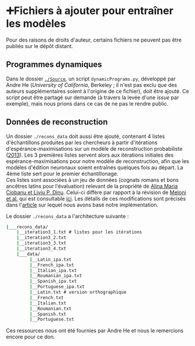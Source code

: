 # ➕Fichiers à ajouter pour entraîner les modèles

Pour des raisons de droits d'auteur, certains fichiers ne peuvent pas être publiés sur le dépôt distant.

## Programmes dynamiques

Dans le dossier [`./Source`](Source/), un script `dynamicPrograms.py`, développé par Andre He (*University of California*, Berkeley ; il n'est pas exclu que des auteurs supplémentaires soient à l'origine de ce fichier), doit être ajouté. Ce script peut être partagé sur demande (à travers la levée d'une *issue* par exemple), mais nous prions dans ce cas de ne pas le rendre public.

## Données de reconstruction

Un dossier `./recons_data` doit aussi être ajouté, contenant 4 listes d'échantillons produites par les chercheurs à partir d'itérations d'espérance-maximisations sur un modèle de reconstruction probabiliste ([2013](https://aclanthology.org/N09-1008/)). Les 3 premières listes servent alors aux itérations initiales des espérance-maximisations pour notre modèle de reconstruction, afin que les modèles d'édition neuronaux soient entraînés quelques fois au départ. La 4ème liste sert pour le premier échantillonage.\
Ces listes sont associées à un jeu de données (cognats romans et bons ancêtres latins pour l'évaluation) relevant de la propriété de [Alina Maria Ciobanu et Liviu P. Dinu](http://www.lrec-conf.org/proceedings/lrec2014/pdf/175_Paper.pdf). Celui-ci diffère par rapport à la révision de [Meloni et al.](https://aclanthology.org/2021.naacl-main.353/) qui est consultable [ici](https://github.com/shauli-ravfogel/Latin-Reconstruction-NAACL). Les détails de ces modifications sont précisés dans l'[article](https://arxiv.org/pdf/2211.08684.pdf) sur lequel nous avons basé notre implémentation.

Le dossier `./recons_data` a l'architecture suivante :

```cmd
|___recons_data/
    |__iteration3_1.txt # listes pour les itérations
    |__iteration3_2.txt
    |__iteration3_3.txt
    |__iteration3_4.txt
    |___data/
         |__Latin_ipa.txt    
         |__French_ipa.txt
         |__Italian_ipa.txt
         |__Roumanian_ipa.txt
         |__Spanish_ipa.txt
         |__Portuguese_ipa.txt
         |__Latin.txt # version orthographique
         |__French.txt
         |__Italian.txt
         |__Roumanian.txt
         |__Spanish.txt
         |__Portuguese.txt    
```

Ces ressources nous ont été fournies par Andre He et nous le remercions encore pour ce don.